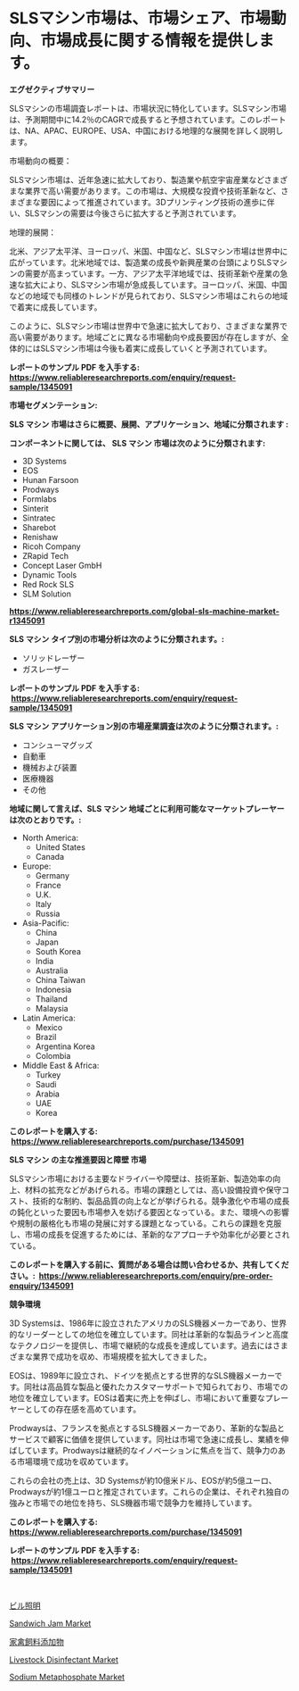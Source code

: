 <p><h1>SLSマシン市場は、市場シェア、市場動向、市場成長に関する情報を提供します。</h1></p><p><strong>エグゼクティブサマリー</strong></p>
<p><p>SLSマシンの市場調査レポートは、市場状況に特化しています。SLSマシン市場は、予測期間中に14.2％のCAGRで成長すると予想されています。このレポートは、NA、APAC、EUROPE、USA、中国における地理的な展開を詳しく説明します。</p><p>市場動向の概要：</p><p>SLSマシン市場は、近年急速に拡大しており、製造業や航空宇宙産業などさまざまな業界で高い需要があります。この市場は、大規模な投資や技術革新など、さまざまな要因によって推進されています。3Dプリンティング技術の進歩に伴い、SLSマシンの需要は今後さらに拡大すると予測されています。</p><p>地理的展開：</p><p>北米、アジア太平洋、ヨーロッパ、米国、中国など、SLSマシン市場は世界中に広がっています。北米地域では、製造業の成長や新興産業の台頭によりSLSマシンの需要が高まっています。一方、アジア太平洋地域では、技術革新や産業の急速な拡大により、SLSマシン市場が急成長しています。ヨーロッパ、米国、中国などの地域でも同様のトレンドが見られており、SLSマシン市場はこれらの地域で着実に成長しています。</p><p>このように、SLSマシン市場は世界中で急速に拡大しており、さまざまな業界で高い需要があります。地域ごとに異なる市場動向や成長要因が存在しますが、全体的にはSLSマシン市場は今後も着実に成長していくと予測されています。</p></p>
<p><strong>レポートのサンプル PDF を入手する: <a href="https://www.reliableresearchreports.com/enquiry/request-sample/1345091">https://www.reliableresearchreports.com/enquiry/request-sample/1345091</a></strong></p>
<p><strong>市場セグメンテーション:</strong></p>
<p><strong> SLS マシン 市場はさらに概要、展開、アプリケーション、地域に分類されます :</strong></p>
<p><strong>コンポーネントに関しては、 SLS マシン 市場は次のように分類されます: &nbsp;</strong></p>
<p><ul><li>3D Systems</li><li>EOS</li><li>Hunan Farsoon</li><li>Prodways</li><li>Formlabs</li><li>Sinterit</li><li>Sintratec</li><li>Sharebot</li><li>Renishaw</li><li>Ricoh Company</li><li>ZRapid Tech</li><li>Concept Laser GmbH</li><li>Dynamic Tools</li><li>Red Rock SLS</li><li>SLM Solution</li></ul></p>
<p><strong><a href="https://www.reliableresearchreports.com/global-sls-machine-market-r1345091">https://www.reliableresearchreports.com/global-sls-machine-market-r1345091</a></strong></p>
<p><strong> SLS マシン タイプ別の市場分析は次のように分類されます。:</strong></p>
<p><ul><li>ソリッドレーザー</li><li>ガスレーザー</li></ul></p>
<p><strong>レポートのサンプル PDF を入手する: &nbsp;<a href="https://www.reliableresearchreports.com/enquiry/request-sample/1345091">https://www.reliableresearchreports.com/enquiry/request-sample/1345091</a></strong></p>
<p><strong> SLS マシン アプリケーション別の市場産業調査は次のように分類されます。:</strong></p>
<p><ul><li>コンシューマグッズ</li><li>自動車</li><li>機械および装置</li><li>医療機器</li><li>その他</li></ul></p>
<p><strong>地域に関して言えば、SLS マシン 地域ごとに利用可能なマーケットプレーヤーは次のとおりです。:</strong></p>
<p><ul>
    <li>
        North America:
        <ul>
            <li>United States</li>
            <li>Canada</li>
        </ul>
    </li>
    <li>
        Europe:
        <ul>
            <li>Germany</li>
            <li>France</li>
            <li>U.K.</li>
            <li>Italy</li>
            <li>Russia</li>
        </ul>
    </li>
    <li>
        Asia-Pacific:
        <ul>
            <li>China</li>
            <li>Japan</li>
            <li>South Korea</li>
            <li>India</li>
            <li>Australia</li>
            <li>China Taiwan</li>
            <li>Indonesia</li>
            <li>Thailand</li>
            <li>Malaysia</li>
        </ul>
    </li>
    <li>
        Latin America:
        <ul>
            <li>Mexico</li>
            <li>Brazil</li>
            <li>Argentina Korea</li>
            <li>Colombia</li>
        </ul>
    </li>
    <li>
        Middle East & Africa:
        <ul>
            <li>Turkey</li>
            <li>Saudi</li>
            <li>Arabia</li>
            <li>UAE</li>
            <li>Korea</li>
        </ul>
    </li>
    </ul></p>
<p><strong>このレポートを購入する: &nbsp;<a href="https://www.reliableresearchreports.com/purchase/1345091">https://www.reliableresearchreports.com/purchase/1345091</a></strong></p>
<p><strong>SLS マシン の主な推進要因と障壁 市場</strong></p>
<p><p>SLSマシン市場における主要なドライバーや障壁は、技術革新、製造効率の向上、材料の拡充などがあげられる。市場の課題としては、高い設備投資や保守コスト、技術的な制約、製品品質の向上などが挙げられる。競争激化や市場の成長の鈍化といった要因も市場参入を妨げる要因となっている。また、環境への影響や規制の厳格化も市場の発展に対する課題となっている。これらの課題を克服し、市場の成長を促進するためには、革新的なアプローチや効率化が必要とされている。</p></p>
<p><strong>このレポートを購入する前に、質問がある場合は問い合わせるか、共有してください。:&nbsp; <a href="https://www.reliableresearchreports.com/enquiry/pre-order-enquiry/1345091">https://www.reliableresearchreports.com/enquiry/pre-order-enquiry/1345091</a></strong></p>
<p><strong>競争環境</strong></p>
<p><p>3D Systemsは、1986年に設立されたアメリカのSLS機器メーカーであり、世界的なリーダーとしての地位を確立しています。同社は革新的な製品ラインと高度なテクノロジーを提供し、市場で継続的な成長を達成しています。過去にはさまざまな業界で成功を収め、市場規模を拡大してきました。</p><p>EOSは、1989年に設立され、ドイツを拠点とする世界的なSLS機器メーカーです。同社は高品質な製品と優れたカスタマーサポートで知られており、市場での地位を確立しています。EOSは着実に売上を伸ばし、市場において重要なプレーヤーとしての存在感を高めています。</p><p>Prodwaysは、フランスを拠点とするSLS機器メーカーであり、革新的な製品とサービスで顧客に価値を提供しています。同社は市場で急速に成長し、業績を伸ばしています。Prodwaysは継続的なイノベーションに焦点を当て、競争力のある市場環境で成功を収めています。</p><p>これらの会社の売上は、3D Systemsが約10億米ドル、EOSが約5億ユーロ、Prodwaysが約1億ユーロと推定されています。これらの企業は、それぞれ独自の強みと市場での地位を持ち、SLS機器市場で競争力を維持しています。</p></p>
<p><strong>このレポートを購入する: &nbsp; <a href="https://www.reliableresearchreports.com/purchase/1345091">https://www.reliableresearchreports.com/purchase/1345091</a></strong></p>
<p><strong>レポートのサンプル PDF を入手する: &nbsp;<a href="https://www.reliableresearchreports.com/enquiry/request-sample/1345091">https://www.reliableresearchreports.com/enquiry/request-sample/1345091</a></strong><strong></strong></p>
<p>&nbsp;</p>
<p><p><a href="https://github.com/mohamedbakry57/Market-Research-Report-List-3/blob/main/973555920050.md">ビル照明</a></p><p><a href="https://github.com/arionmp/Market-Research-Report-List-2/blob/main/sandwich-jam-market.md">Sandwich Jam Market</a></p><p><a href="https://medium.com/@terrelliemann565620/%E5%AE%B6%E7%A6%BD%E9%A3%BC%E6%96%99%E6%B7%BB%E5%8A%A0%E5%8A%91%E5%B8%82%E5%A0%B4%E5%B1%95%E6%9C%9B-%E8%A1%8C%E6%A5%AD%E6%A6%82%E8%A7%80%E5%92%8C%E9%A0%90%E6%B8%AC-2024%E5%B9%B4%E8%87%B32031%E5%B9%B4-365415de994b">家禽飼料添加物</a></p><p><a href="https://issuu.com/reportprime-2/docs/livestock-disinfectant-market-size-2030.pptx">Livestock Disinfectant Market</a></p><p><a href="https://issuu.com/reportprime-2/docs/sodium-metaphosphate-market-size-2030.pptx">Sodium Metaphosphate Market</a></p></p>